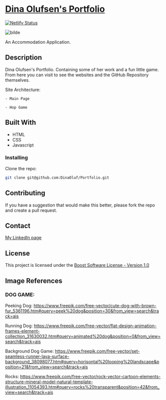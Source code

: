 # [Dina Olufsen's Portfolio](https://dina-portfolio.netlify.app/)
[![Netlify Status](https://api.netlify.com/api/v1/badges/6ab8c183-44b6-4971-b28f-2455a9144cde/deploy-status)](https://app.netlify.com/sites/dina-portfolio/deploys)

![bilde](https://github.com/DinaOluf/Portfolio/assets/91533917/0b04d959-3f3a-442c-8ad9-a590895a0824)



An Accommodation Application.


## Description

Dina Olufsen's Portfolio. Containing some of her work and a fun little game. From here you can visit to see the websites and the GitHub Repository themselves.

Site Architecture:

    - Main Page
    
    - Hop Game


## Built With

- HTML
- CSS
- Javascript 


### Installing

Clone the repo:

```bash
git clone git@github.com:DinaOluf/Portfolio.git
```


## Contributing

If you have a suggestion that would make this better, please fork the repo and create a pull request.


## Contact

[My LinkedIn page](https://www.linkedin.com/in/dina-olufsen-42922721a/)


## License

This project is licensed under the [Boost Software License - Version 1.0](https://www.boost.org/LICENSE_1_0.txt)


## Image References
### DOG GAME:

 Peeking Dog: https://www.freepik.com/free-vector/cute-dog-with-brown-fur_5361196.htm#query=peek%20dog&position=30&from_view=search&track=ais

 Running Dog: https://www.freepik.com/free-vector/flat-design-animation-frames-element-collection_31630032.htm#query=animated%20dog&position=0&from_view=search&track=ais
 
 Background Dog Game: https://www.freepik.com/free-vector/set-seamless-runner-lava-surface-background_38098077.htm#query=horisontal%20looping%20landscape&position=21&from_view=search&track=ais
 
 Rocks: https://www.freepik.com/free-vector/rock-vector-cartoon-elements-structure-mineral-model-natural-template-illustration_11054393.htm#query=rocks%20transparent&position=42&from_view=search&track=ais
